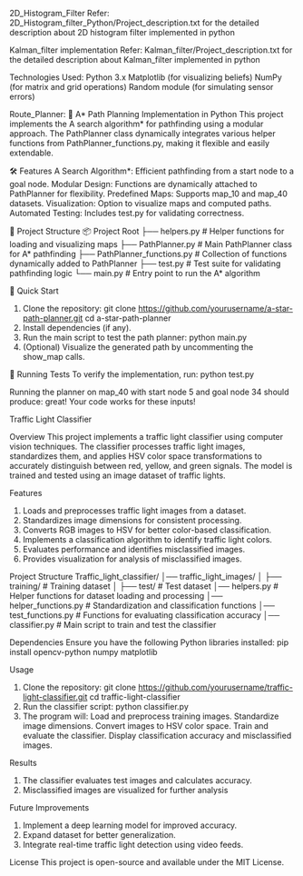 

2D_Histogram_Filter
Refer: 2D_Histogram_filter_Python/Project_description.txt for the detailed description about 2D histogram filter implemented in python

Kalman_filter implementation
Refer: Kalman_filter/Project_description.txt for the detailed description about Kalman_filter implemented in python

Technologies Used:
Python 3.x
Matplotlib (for visualizing beliefs)
NumPy (for matrix and grid operations)
Random module (for simulating sensor errors)

Route_Planner:
🚀 A* Path Planning Implementation in Python
This project implements the A search algorithm* for pathfinding using a modular approach. The PathPlanner class dynamically integrates various helper functions from PathPlanner_functions.py, making it flexible and easily extendable.

🛠 Features
A Search Algorithm*: Efficient pathfinding from a start node to a goal node.
Modular Design: Functions are dynamically attached to PathPlanner for flexibility.
Predefined Maps: Supports map_10 and map_40 datasets.
Visualization: Option to visualize maps and computed paths.
Automated Testing: Includes test.py for validating correctness.

📂 Project Structure
📦 Project Root
├── helpers.py               # Helper functions for loading and visualizing maps
├── PathPlanner.py           # Main PathPlanner class for A* pathfinding
├── PathPlanner_functions.py # Collection of functions dynamically added to PathPlanner
├── test.py                  # Test suite for validating pathfinding logic
└── main.py                  # Entry point to run the A* algorithm

🚀 Quick Start
1. Clone the repository:
     git clone https://github.com/yourusername/a-star-path-planner.git
     cd a-star-path-planner
2. Install dependencies (if any).
3. Run the main script to test the path planner: python main.py
4. (Optional) Visualize the generated path by uncommenting the show_map calls.

🧪 Running Tests
To verify the implementation, run: python test.py

Running the planner on map_40 with start node 5 and goal node 34 should produce: great! Your code works for these inputs!

Traffic Light Classifier

Overview
This project implements a traffic light classifier using computer vision techniques. The classifier processes traffic light images, standardizes them, and applies HSV color space transformations to accurately distinguish between red, yellow, and green signals. The model is trained and tested using an image dataset of traffic lights.

Features
1. Loads and preprocesses traffic light images from a dataset.
2. Standardizes image dimensions for consistent processing.
3. Converts RGB images to HSV for better color-based classification.
4. Implements a classification algorithm to identify traffic light colors.
5. Evaluates performance and identifies misclassified images.
6. Provides visualization for analysis of misclassified images.

Project Structure
Traffic_light_classifier/
│── traffic_light_images/
│   ├── training/  # Training dataset
│   ├── test/  # Test dataset
│── helpers.py  # Helper functions for dataset loading and processing
│── helper_functions.py  # Standardization and classification functions
│── test_functions.py  # Functions for evaluating classification accuracy
│── classifier.py  # Main script to train and test the classifier

Dependencies
Ensure you have the following Python libraries installed: pip install opencv-python numpy matplotlib

Usage
1. Clone the repository:
   git clone https://github.com/yourusername/traffic-light-classifier.git
   cd traffic-light-classifier
2. Run the classifier script: python classifier.py
3. The program will:
     Load and preprocess training images.
     Standardize image dimensions.
     Convert images to HSV color space.
     Train and evaluate the classifier.
     Display classification accuracy and misclassified images.

Results
1. The classifier evaluates test images and calculates accuracy.
2. Misclassified images are visualized for further analysis

Future Improvements
1. Implement a deep learning model for improved accuracy.
2. Expand dataset for better generalization.
3. Integrate real-time traffic light detection using video feeds.

License
This project is open-source and available under the MIT License.
